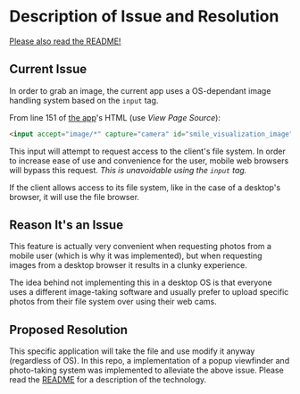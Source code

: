 # Description of Issue and Resolution

[Please also read the README!](README.md)

## Current Issue

In order to grab an image, the current app uses a OS-dependant image handling system based on the `input` tag.

From line 151 of [the app](https://wwwinvisalign-staging-us.herokuapp.com/smileview-store#start)'s HTML (use _View Page Source_):

```html
<input accept="image/*" capture="camera" id="smile_visualization_image" style="display:none" type="file">
```

This input will attempt to request access to the client's file system. In order to increase ease of use and convenience for the user, mobile web browsers will bypass this request. _This is unavoidable using the `input` tag._

If the client allows access to its file system, like in the case of a desktop's browser, it will use the file browser.

## Reason It's an Issue

This feature is actually very convenient when requesting photos from a mobile user (which is why it was implemented), but when requesting images from a desktop browser it results in a clunky experience.

The idea behind not implementing this in a desktop OS is that everyone uses a different image-taking software and usually prefer to upload specific photos from their file system over using their web cams.

## Proposed Resolution

This specific application will take the file and use modify it anyway (regardless of OS). In this repo, a implementation of a popup viewfinder and photo-taking system was implemented to alleviate the above issue. Please read the [README](README.md#technology-description) for a description of the technology.